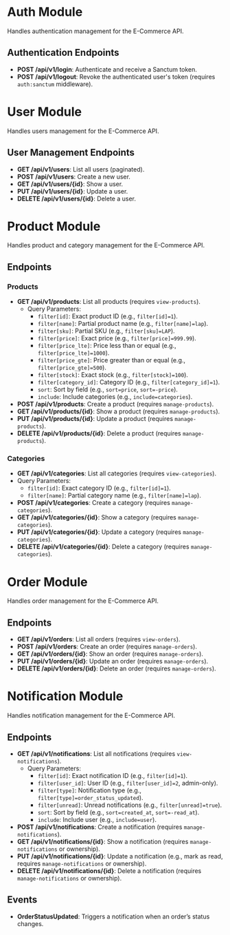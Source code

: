 # Auth Module
Handles authentication management for the E-Commerce API.

## Authentication Endpoints
- **POST /api/v1/login**: Authenticate and receive a Sanctum token.
- **POST /api/v1/logout**: Revoke the authenticated user's token (requires `auth:sanctum` middleware).

# User Module
Handles users management for the E-Commerce API.

## User Management Endpoints
- **GET /api/v1/users**: List all users (paginated).
- **POST /api/v1/users**: Create a new user.
- **GET /api/v1/users/{id}**: Show a user.
- **PUT /api/v1/users/{id}**: Update a user.
- **DELETE /api/v1/users/{id}**: Delete a user.

# Product Module
Handles product and category management for the E-Commerce API.

## Endpoints
### Products
- **GET /api/v1/products**: List all products (requires `view-products`).
  - Query Parameters:
    - `filter[id]`: Exact product ID (e.g., `filter[id]=1`).
    - `filter[name]`: Partial product name (e.g., `filter[name]=lap`).
    - `filter[sku]`: Partial SKU (e.g., `filter[sku]=LAP`).
    - `filter[price]`: Exact price (e.g., `filter[price]=999.99`).
    - `filter[price_lte]`: Price less than or equal (e.g., `filter[price_lte]=1000`).
    - `filter[price_gte]`: Price greater than or equal (e.g., `filter[price_gte]=500`).
    - `filter[stock]`: Exact stock (e.g., `filter[stock]=100`).
    - `filter[category_id]`: Category ID (e.g., `filter[category_id]=1`).
    - `sort`: Sort by field (e.g., `sort=price`, `sort=-price`).
    - `include`: Include categories (e.g., `include=categories`).
- **POST /api/v1/products**: Create a product (requires `manage-products`).
- **GET /api/v1/products/{id}**: Show a product (requires `manage-products`).
- **PUT /api/v1/products/{id}**: Update a product (requires `manage-products`).
- **DELETE /api/v1/products/{id}**: Delete a product (requires `manage-products`).

### Categories
- **GET /api/v1/categories**: List all categories (requires `view-categories`).
- Query Parameters:
    - `filter[id]`: Exact category ID (e.g., `filter[id]=1`).
    - `filter[name]`: Partial category name (e.g., `filter[name]=lap`).
- **POST /api/v1/categories**: Create a category (requires `manage-categories`).
- **GET /api/v1/categories/{id}**: Show a category (requires `manage-categories`).
- **PUT /api/v1/categories/{id}**: Update a category (requires `manage-categories`).
- **DELETE /api/v1/categories/{id}**: Delete a category (requires `manage-categories`).

# Order Module
Handles order management for the E-Commerce API.

## Endpoints
- **GET /api/v1/orders**: List all orders (requires `view-orders`).
- **POST /api/v1/orders**: Create an order (requires `manage-orders`).
- **GET /api/v1/orders/{id}**: Show an order (requires `manage-orders`).
- **PUT /api/v1/orders/{id}**: Update an order (requires `manage-orders`).
- **DELETE /api/v1/orders/{id}**: Delete an order (requires `manage-orders`).

# Notification Module
Handles notification management for the E-Commerce API.

## Endpoints
- **GET /api/v1/notifications**: List all notifications (requires `view-notifications`).
  - Query Parameters:
    - `filter[id]`: Exact notification ID (e.g., `filter[id]=1`).
    - `filter[user_id]`: User ID (e.g., `filter[user_id]=2`, admin-only).
    - `filter[type]`: Notification type (e.g., `filter[type]=order_status_updated`).
    - `filter[unread]`: Unread notifications (e.g., `filter[unread]=true`).
    - `sort`: Sort by field (e.g., `sort=created_at`, `sort=-read_at`).
    - `include`: Include user (e.g., `include=user`).
- **POST /api/v1/notifications**: Create a notification (requires `manage-notifications`).
- **GET /api/v1/notifications/{id}**: Show a notification (requires `manage-notifications` or ownership).
- **PUT /api/v1/notifications/{id}**: Update a notification (e.g., mark as read, requires `manage-notifications` or ownership).
- **DELETE /api/v1/notifications/{id}**: Delete a notification (requires `manage-notifications` or ownership).

## Events
- **OrderStatusUpdated**: Triggers a notification when an order’s status changes.
